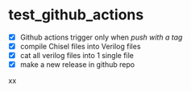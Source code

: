# test_github_actions

- [x] Github actions trigger only when *push with a tag*
- [x] compile Chisel files into Verilog files
- [x] cat all verilog files into 1 single file
- [x] make a new release in github repo

xx

